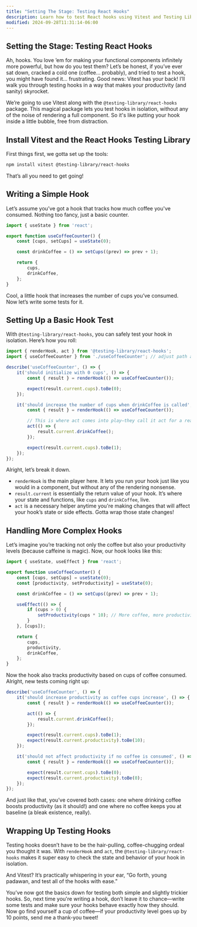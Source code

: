 ```yaml
---
title: "Setting The Stage: Testing React Hooks"
description: Learn how to test React hooks using Vitest and Testing Library.
modified: 2024-09-28T11:31:14-06:00
---
```


## Setting the Stage: Testing React Hooks

Ah, hooks. You love ’em for making your functional components infinitely more powerful, but how do you test them? Let’s be honest, if you’ve ever sat down, cracked a cold one (coffee… probably), and tried to test a hook, you might have found it… frustrating. Good news: Vitest has your back! I’ll walk you through testing hooks in a way that makes your productivity (and sanity) skyrocket.

We’re going to use Vitest along with the `@testing-library/react-hooks` package. This magical package lets you test hooks in isolation, without any of the noise of rendering a full component. So it's like putting your hook inside a little bubble, free from distraction.

## Install Vitest and the React Hooks Testing Library

First things first, we gotta set up the tools:

```bash
npm install vitest @testing-library/react-hooks
```

That’s all you need to get going!

## Writing a Simple Hook

Let’s assume you’ve got a hook that tracks how much coffee you've consumed. Nothing too fancy, just a basic counter.

```javascript
import { useState } from 'react';

export function useCoffeeCounter() {
	const [cups, setCups] = useState(0);

	const drinkCoffee = () => setCups((prev) => prev + 1);

	return {
		cups,
		drinkCoffee,
	};
}
```

Cool, a little hook that increases the number of cups you’ve consumed. Now let’s write some tests for it.

## Setting Up a Basic Hook Test

With `@testing-library/react-hooks`, you can safely test your hook in isolation. Here’s how you roll:

```javascript
import { renderHook, act } from '@testing-library/react-hooks';
import { useCoffeeCounter } from './useCoffeeCounter'; // adjust path as needed

describe('useCoffeeCounter', () => {
	it('should initialize with 0 cups', () => {
		const { result } = renderHook(() => useCoffeeCounter());

		expect(result.current.cups).toBe(0);
	});

	it('should increase the number of cups when drinkCoffee is called', () => {
		const { result } = renderHook(() => useCoffeeCounter());

		// This is where act comes into play—they call it act for a reason.
		act(() => {
			result.current.drinkCoffee();
		});

		expect(result.current.cups).toBe(1);
	});
});
```

Alright, let’s break it down.

- `renderHook` is the main player here. It lets you run your hook just like you would in a component, but without any of the rendering nonsense.
- `result.current` is essentially the return value of your hook. It’s where your state and functions, like `cups` and `drinkCoffee`, live.
- `act` is a necessary helper anytime you're making changes that will affect your hook’s state or side effects. Gotta wrap those state changes!

## Handling More Complex Hooks

Let’s imagine you’re tracking not only the coffee but also your productivity levels (because caffeine is magic). Now, our hook looks like this:

```javascript
import { useState, useEffect } from 'react';

export function useCoffeeCounter() {
	const [cups, setCups] = useState(0);
	const [productivity, setProductivity] = useState(0);

	const drinkCoffee = () => setCups((prev) => prev + 1);

	useEffect(() => {
		if (cups > 0) {
			setProductivity(cups * 10); // More coffee, more productivity—totally how it works!
		}
	}, [cups]);

	return {
		cups,
		productivity,
		drinkCoffee,
	};
}
```

Now the hook also tracks productivity based on cups of coffee consumed. Alright, new tests coming right up:

```javascript
describe('useCoffeeCounter', () => {
	it('should increase productivity as coffee cups increase', () => {
		const { result } = renderHook(() => useCoffeeCounter());

		act(() => {
			result.current.drinkCoffee();
		});

		expect(result.current.cups).toBe(1);
		expect(result.current.productivity).toBe(10);
	});

	it('should not affect productivity if no coffee is consumed', () => {
		const { result } = renderHook(() => useCoffeeCounter());

		expect(result.current.cups).toBe(0);
		expect(result.current.productivity).toBe(0);
	});
});
```

And just like that, you’ve covered both cases: one where drinking coffee boosts productivity (as it should!) and one where no coffee keeps you at baseline (a bleak existence, really).

## Wrapping Up Testing Hooks

Testing hooks doesn’t have to be the hair-pulling, coffee-chugging ordeal you thought it was. With `renderHook` and `act`, the `@testing-library/react-hooks` makes it super easy to check the state and behavior of your hook in isolation.

And Vitest? It’s practically whispering in your ear, “Go forth, young padawan, and test all of the hooks with ease.”

You’ve now got the basics down for testing both simple and slightly trickier hooks. So, next time you're writing a hook, don’t leave it to chance—write some tests and make sure your hooks behave exactly how they should. Now go find yourself a cup of coffee—if your productivity level goes up by 10 points, send me a thank-you tweet!
